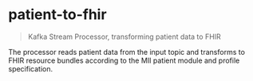 # patient-to-fhir

> Kafka Stream Processor, transforming patient data to FHIR

The processor reads patient data from the input topic and transforms to FHIR resource bundles
according to the MII patient module and profile specification.